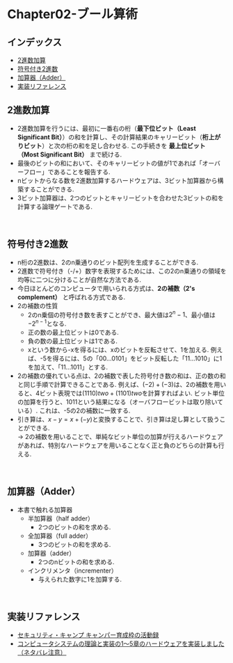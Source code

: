 # Chapter02-ブール算術

## インデックス
* [2進数加算](#binary-addition)
* [符号付き2進数](#signed-binary)
* [加算器（Adder）](#adder)
* [実装リファレンス](#reference)

<a id="binary-addition"></a>

## 2進数加算
* 2進数加算を行うには、最初に一番右の桁（**最下位ビット（Least Significant Bit）**）の和を計算し、その計算結果のキャリービット（**桁上がりビット**）と次の桁の和を足し合わせる. この手続きを **最上位ビット（Most Significant Bit）** まで続ける.
* 最後のビットの和において、そのキャリービットの値が1であれば「オーバーフロー」であることを報告する.
* nビットからなる数を2進数加算するハードウェアは、3ビット加算器から構築することができる.
* 3ビット加算器は、2つのビットとキャリービットを合わせた3ビットの和を計算する論理ゲートである.
<br />

<a id="signed-binary"></a>

## 符号付き2進数
* n桁の2進数は、2のn乗通りのビット配列を生成することができる.
* 2進数で符号付き（-/+）数字を表現するためには、この2のn乗通りの領域を均等に二つに分けることが自然な方法である.
* 今日ほとんどのコンピュータで用いられる方式は、**2の補数（2's complement）** と呼ばれる方式である.
* 2の補数の性質
	* 2のn乗個の符号付き数を表すことができ、最大値は$2^n - 1$、最小値は$-2^{n-1}$となる.
	* 正の数の最上位ビットは0である.
	* 負の数の最上位ビットは1である.
	* xという数から-xを得るには、xのビットを反転させて、1を加える. 例えば、-5を得るには、5の「00...0101」をビット反転した「11...1010」に1を加えて、「11...1011」とする.
* 2の補数の優れている点は、2の補数で表した符号付き数の和は、正の数の和と同じ手順で計算できることである. 例えば、$(-2) + (-3)$は、2の補数を用いると、4ビット表現では$(1110)two + (1101)two$を計算すればよい. ビット単位の加算を行うと、1011という結果になる（オーバフロービットは取り除いている）. これは、-5の2の補数に一致する.
* 引き算は、$x - y = x + (-y)$と変換することで、引き算は足し算として扱うことができる.<br>
-> 2の補数を用いることで、単純なビット単位の加算が行えるハードウェアがあれば、特別なハードウェアを用いることなく正と負のどちらの計算も行える.
<br />

<a id="adder"></a>

## 加算器（Adder）
* 本書で触れる加算器
	* 半加算器（half adder）
		* 2つのビットの和を求める.
	* 全加算器（full adder）
		* 3つのビットの和を求める.
	* 加算器（adder）
		* 2つのnビットの和を求める.
	* インクリメンタ（incrementer）
		* 与えられた数字に1を加算する.
<br />

<a id="reference"></a>

## 実装リファレンス
* [セキュリティ・キャンプ キャンパー育成枠の活動録](https://genkai-io.hatenablog.jp/entry/2018/11/09/150754)
* [コンピュータシステムの理論と実装の1〜5章のハードウェアを実装しました（ネタバレ注意）](https://nihemak.hatenablog.com/entry/2019/04/28/150541#Not)
